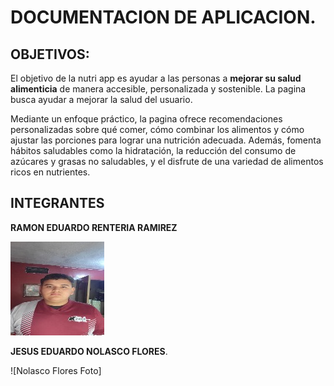 # DOCUMENTACION DE APLICACION.
## OBJETIVOS:

El objetivo de la nutri app es ayudar a las personas a  **mejorar su salud alimenticia** de manera accesible, personalizada y sostenible. La pagina busca ayudar a mejorar la salud del usuario.

Mediante un enfoque práctico, la pagina ofrece recomendaciones personalizadas sobre qué comer, cómo combinar los alimentos y cómo ajustar las porciones para lograr una nutrición adecuada. Además, fomenta hábitos saludables como la hidratación, la reducción del consumo de azúcares y grasas no saludables, y el disfrute de una variedad de alimentos ricos en nutrientes.



## INTEGRANTES
**RAMON EDUARDO RENTERIA RAMIREZ**

![Ramon Eduardo Renteria Foto](https://github.com/RamonRenteria1/mi-primerproyecto-prepa/blob/main/WhatsApp%20Image%202025-09-18%20at%209.52.13%20AM-convertido-a-150x150.jpeg?raw=true)

**JESUS EDUARDO NOLASCO FLORES**.

![Nolasco Flores Foto]

